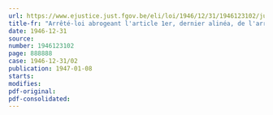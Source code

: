 ```yaml
---
url: https://www.ejustice.just.fgov.be/eli/loi/1946/12/31/1946123102/justel
title-fr: "Arrêté-loi abrogeant l'article 1er, dernier alinéa, de l'arrêté-loi du 21 août 1946, relatif aux traitements et salaires"
date: 1946-12-31
source:
number: 1946123102
page: 888888
case: 1946-12-31/02
publication: 1947-01-08
starts:
modifies:
pdf-original:
pdf-consolidated:
---
```


